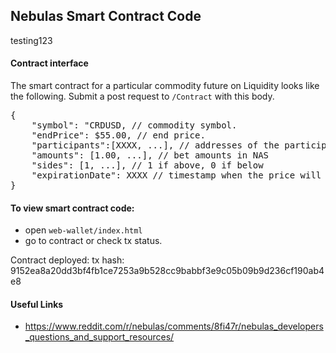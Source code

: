 Nebulas Smart Contract Code
---
testing123


#### Contract interface

The smart contract for a particular commodity future on Liquidity looks
like the following. Submit a post request to `/Contract` with this body.
<pre>
{
    "symbol": "CRDUSD, // commodity symbol.
    "endPrice": $55.00, // end price.
    "participants":[XXXX, ...], // addresses of the participants (use index for corresponding amount and side).
    "amounts": [1.00, ...], // bet amounts in NAS
    "sides": [1, ...], // 1 if above, 0 if below
    "expirationDate": XXXX // timestamp when the price will be checked.
}
</pre>

#### To view smart contract code:

* open `web-wallet/index.html`
* go to contract or check tx status.


Contract deployed:
tx hash: 9152ea8a20dd3bf4fb1ce7253a9b528cc9babbf3e9c05b09b9d236cf190ab4e8

#### Useful Links

* https://www.reddit.com/r/nebulas/comments/8fi47r/nebulas_developers_questions_and_support_resources/